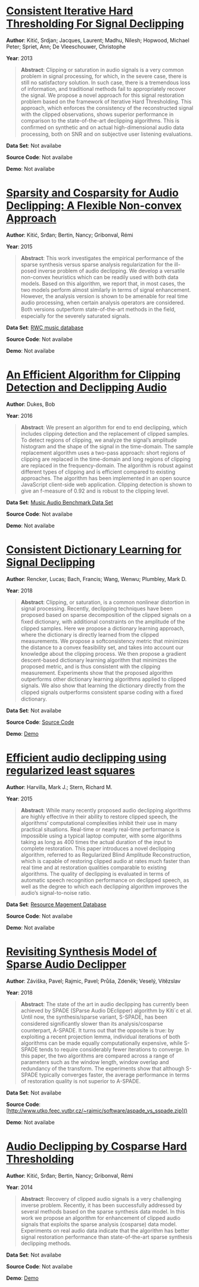 #  [Consistent Iterative Hard Thresholding For Signal Declipping](http://arxiv.org/abs/1303.1023)
**Author**: Kitić, Srdjan; Jacques, Laurent; Madhu, Nilesh; Hopwood, Michael Peter; Spriet, Ann; De Vleeschouwer, Christophe

**Year**: 2013
>**Abstract**: Clipping or saturation in audio signals is a very common problem in signal processing, for which, in the severe case, there is still no satisfactory solution. In such case, there is a tremendous loss of information, and traditional methods fail to appropriately recover the signal. We propose a novel approach for this signal restoration problem based on the framework of Iterative Hard Thresholding. This approach, which enforces the consistency of the reconstructed signal with the clipped observations, shows superior performance in comparison to the state-of-the-art declipping algorithms. This is conﬁrmed on synthetic and on actual high-dimensional audio data processing, both on SNR and on subjective user listening evaluations.

**Data Set**: Not availabe

**Source Code**: Not availabe

**Demo**: Not availabe

#  [Sparsity and Cosparsity for Audio Declipping: A Flexible Non-convex Approach](https://arxiv.org/abs/1506.01830)
**Author**: Kitić, Srđan; Bertin, Nancy; Gribonval, Rémi

**Year**: 2015
>**Abstract**: This work investigates the empirical performance of the sparse synthesis versus sparse analysis regularization for the ill-posed inverse problem of audio declipping. We develop a versatile non-convex heuristics which can be readily used with both data models. Based on this algorithm, we report that, in most cases, the two models perform almost similarly in terms of signal enhancement. However, the analysis version is shown to be amenable for real time audio processing, when certain analysis operators are considered. Both versions outperform state-of-the-art methods in the ﬁeld, especially for the severely saturated signals.

**Data Set**: [RWC music database](https://staff.aist.go.jp/m.goto/RWC-MDB/)

**Source Code**: Not availabe

**Demo**: Not availabe

#  [An Efficient Algorithm for Clipping Detection and Declipping Audio](http://www.aes.org/e-lib/browse.cfm?elib=18486)
**Author**: Dukes, Bob

**Year**: 2016
>**Abstract**: We present an algorithm for end to end declipping, which includes clipping detection and the replacement of clipped samples. To detect regions of clipping, we analyze the signal’s amplitude histogram and the shape of the signal in the time-domain. The sample replacement algorithm uses a two-pass approach: short regions of clipping are replaced in the time-domain and long regions of clipping are replaced in the frequency-domain. The algorithm is robust against different types of clipping and is efficient compared to existing approaches. The algorithm has been implemented in an open source JavaScript client-side web application. Clipping detection is shown to give an f-measure of 0.92 and is robust to the clipping level.

**Data Set**: [Music Audio Benchmark Data Set](https://www-ai.cs.tu-dortmund.de/audio.html)

**Source Code**: Not availabe

**Demo**: Not availabe

#  [Consistent Dictionary Learning for Signal Declipping](http://epubs.surrey.ac.uk/846156/1/Consistent_DL_for_signal_declipping.pdf)
**Author**: Rencker, Lucas; Bach, Francis; Wang, Wenwu; Plumbley, Mark D.

**Year**: 2018
>**Abstract**: Clipping, or saturation, is a common nonlinear distortion in signal processing. Recently, declipping techniques have been proposed based on sparse decomposition of the clipped signals on a ﬁxed dictionary, with additional constraints on the amplitude of the clipped samples. Here we propose a dictionary learning approach, where the dictionary is directly learned from the clipped measurements. We propose a softconsistency metric that minimizes the distance to a convex feasibility set, and takes into account our knowledge about the clipping process. We then propose a gradient descent-based dictionary learning algorithm that minimizes the proposed metric, and is thus consistent with the clipping measurement. Experiments show that the proposed algorithm outperforms other dictionary learning algorithms applied to clipped signals. We also show that learning the dictionary directly from the clipped signals outperforms consistent sparse coding with a ﬁxed dictionary.

**Data Set**: Not availabe

**Source Code**: [Source Code](https://www.cvssp.org/Persol/LucasRencker/software.html)

**Demo**: [Demo](https://www.cvssp.org/Persol/LucasRencker/software.html)

#  [Efficient audio declipping using regularized least squares](http://ieeexplore.ieee.org/document/7177964/)
**Author**: Harvilla, Mark J.; Stern, Richard M.

**Year**: 2015
>**Abstract**: While many recently proposed audio declipping algorithms are highly effective in their ability to restore clipped speech, the algorithms’ computational complexities inhibit their use in many practical situations. Real-time or nearly real-time performance is impossible using a typical laptop computer, with some algorithms taking as long as 400 times the actual duration of the input to complete restoration. This paper introduces a novel declipping algorithm, referred to as Regularized Blind Amplitude Reconstruction, which is capable of restoring clipped audio at rates much faster than real time and at restoration qualities comparable to existing algorithms. The quality of declipping is evaluated in terms of automatic speech recognition performance on declipped speech, as well as the degree to which each declipping algorithm improves the audio’s signal-to-noise ratio.

**Data Set**: [Resource Magement Database](http://www.speech.cs.cmu.edu/databases/rm1/)

**Source Code**: Not availabe

**Demo**: Not availabe

#  [Revisiting Synthesis Model of Sparse Audio Declipper](http://arxiv.org/abs/1807.03612)
**Author**: Záviška, Pavel; Rajmic, Pavel; Průša, Zdeněk; Veselý, Vítězslav

**Year**: 2018
>**Abstract**: The state of the art in audio declipping has currently been achieved by SPADE (SParse Audio DEclipper) algorithm by Kiti´c et al. Until now, the synthesis/sparse variant, S-SPADE, has been considered signiﬁcantly slower than its analysis/cosparse counterpart, A-SPADE. It turns out that the opposite is true: by exploiting a recent projection lemma, individual iterations of both algorithms can be made equally computationally expensive, while S-SPADE tends to require considerably fewer iterations to converge. In this paper, the two algorithms are compared across a range of parameters such as the window length, window overlap and redundancy of the transform. The experiments show that although S-SPADE typically converges faster, the average performance in terms of restoration quality is not superior to A-SPADE.

**Data Set**: Not availabe

**Source Code**: [http://www.utko.feec.vutbr.cz/~rajmic/software/aspade_vs_sspade.zip]()

**Demo**: Not availabe

#  [Audio Declipping by Cosparse Hard Thresholding](https://pdfs.semanticscholar.org/938f/24eb12c66bf4d8f81ddcbbecb9ce268e6b45.pdf?_ga=2.194532077.1935390015.1574141093-1556478679.1573971532)
**Author**: Kitić, Srđan; Bertin, Nancy; Gribonval, Rémi

**Year**: 2014
>**Abstract**: Recovery of clipped audio signals is a very challenging inverse problem. Recently, it has been successfully addressed by several methods based on the sparse synthesis data model. In this work we propose an algorithm for enhancement of clipped audio signals that exploits the sparse analysis (cosparse) data model. Experiments on real audio data indicate that the algorithm has better signal restoration performance than state-of-the-art sparse synthesis declipping methods.

**Data Set**: Not availabe

**Source Code**: Not availabe

**Demo**: [Demo](https://spade.inria.fr/)

